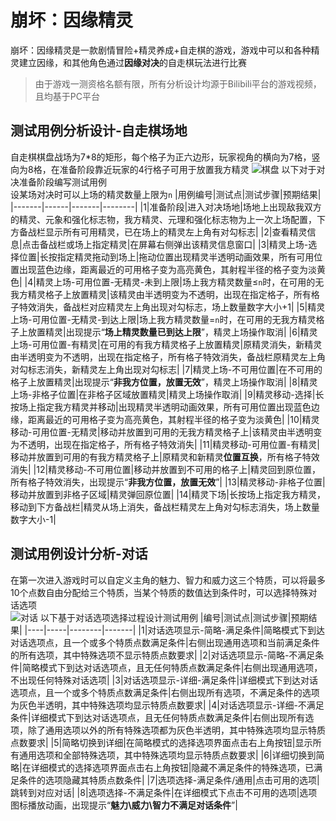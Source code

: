 # 崩坏：因缘精灵
崩坏：因缘精灵是一款剧情冒险+精灵养成+自走棋的游戏，游戏中可以和各种精灵建立因缘，和其他角色通过**因缘对决**的自走棋玩法进行比赛  
> 由于游戏一测资格名额有限，所有分析设计均源于Bilibili平台的游戏视频，且均基于PC平台  

## 测试用例分析设计-自走棋场地
自走棋棋盘战场为7*8的矩形，每个格子为正六边形，玩家视角的横向为7格，竖向为8格，在准备阶段靠近玩家的4行格子可用于放置我方精灵
<img src="pics\棋盘.png" alt="棋盘">
以下对于对决准备阶段编写测试用例  
设某场对决时可以上场的精灵数量上限为`n`
|用例编号|测试点|测试步骤|预期结果|
|-------|------|-------|--------|
|1|准备阶段|进入对决场地|场地上出现敌我双方的精灵、元象和强化标志物，我方精灵、元理和强化标志物为上一次上场配置，下方备战栏显示所有可用精灵，已在场上的精灵左上角有对勾标志|
|2|查看精灵信息|点击备战栏或场上指定精灵|在屏幕右侧弹出该精灵信息窗口|
|3|精灵上场-选择位置|长按指定精灵拖动到场上|拖动位置出现精灵半透明动画效果，所有可用位置出现蓝色边缘，距离最近的可用格子变为高亮黄色，其射程半径的格子变为淡黄色|
|4|精灵上场-可用位置-无精灵-未到上限|场上我方精灵数量≤`n`时，在可用的无我方精灵格子上放置精灵|该精灵由半透明变为不透明，出现在指定格子，所有格子特效消失，备战栏对应精灵左上角出现对勾标志，场上数量数字大小+1|
|5|精灵上场-可用位置-无精灵-到达上限|场上我方精灵数量=`n`时，在可用的无我方精灵格子上放置精灵|出现提示“**场上精灵数量已到达上限**”，精灵上场操作取消|
|6|精灵上场-可用位置-有精灵|在可用的有我方精灵格子上放置精灵|原精灵消失，新精灵由半透明变为不透明，出现在指定格子，所有格子特效消失，备战栏原精灵左上角对勾标志消失，新精灵左上角出现对勾标志|
|7|精灵上场-不可用位置|在不可用的格子上放置精灵|出现提示“**非我方位置，放置无效**”，精灵上场操作取消|
|8|精灵上场-非格子位置|在非格子区域放置精灵|精灵上场操作取消|
|9|精灵移动-选择|长按场上指定我方精灵并移动|出现精灵半透明动画效果，所有可用位置出现蓝色边缘，距离最近的可用格子变为高亮黄色，其射程半径的格子变为淡黄色|
|10|精灵移动-可用位置-无精灵|移动并放置到可用的无我方精灵格子上|该精灵由半透明变为不透明，出现在指定格子，所有格子特效消失|
|11|精灵移动-可用位置-有精灵|移动并放置到可用的有我方精灵格子上|原精灵和新精灵**位置互换**，所有格子特效消失|
|12|精灵移动-不可用位置|移动并放置到不可用的格子上|精灵回到原位置，所有格子特效消失，出现提示“**非我方位置，放置无效**”|
|13|精灵移动-非格子位置|移动并放置到非格子区域|精灵弹回原位置|
|14|精灵下场|长按场上指定我方精灵，移动到下方备战栏|精灵从场上消失，备战栏精灵左上角对勾标志消失，场上数量数字大小-1|

## 测试用例设计分析-对话
在第一次进入游戏时可以自定义主角的魅力、智力和威力这三个特质，可以将最多10个点数自由分配给三个特质，当某个特质的数值达到条件时，可以选择特殊对话选项  
<img src="pics\对话.png" alt="对话">
以下基于对话选项选择过程设计测试用例
|编号|测试点|测试步骤|预期结果|
|----|-----|--------|-------|
|1|对话选项显示-简略-满足条件|简略模式下到达对话选项点，且一个或多个特质点数满足条件|右侧出现通用选项和当前满足条件的所有选项，其中特殊选项不显示特质点数要求|
|2|对话选项显示-简略-不满足条件|简略模式下到达对话选项点，且无任何特质点数满足条件|右侧出现通用选项，不出现任何特殊对话选项|
|3|对话选项显示-详细-满足条件|详细模式下到达对话选项点，且一个或多个特质点数满足条件|右侧出现所有选项，不满足条件的选项为灰色半透明，其中特殊选项均显示特质点数要求|
|4|对话选项显示-详细-不满足条件|详细模式下到达对话选项点，且无任何特质点数满足条件|右侧出现所有选项，除了通用选项以外的所有特殊选项都为灰色半透明，其中特殊选项均显示特质点数要求|
|5|简略切换到详细|在简略模式的选择选项界面点击右上角按钮|显示所有通用选项和全部特殊选项，其中特殊选项均显示特质点数要求|
|6|详细切换到简略|在详细模式的选择选项界面点击右上角按钮|隐藏不满足条件的特殊选项，已满足条件的选项隐藏其特质点数条件|
|7|选项选择-满足条件/通用|点击可用的选项|跳转到对应对话|
|8|选项选择-不满足条件|在详细模式下点击不可用的选项|选项图标播放动画，出现提示“**魅力\威力\智力不满足对话条件**”|